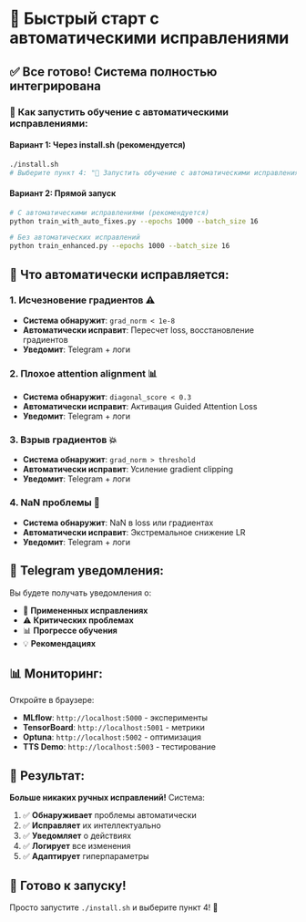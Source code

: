 # 🚀 Быстрый старт с автоматическими исправлениями

## ✅ **Все готово! Система полностью интегрирована**

### 🎯 **Как запустить обучение с автоматическими исправлениями:**

#### **Вариант 1: Через install.sh (рекомендуется)**
```bash
./install.sh
# Выберите пункт 4: "🤖 Запустить обучение с автоматическими исправлениями"
```

#### **Вариант 2: Прямой запуск**
```bash
# С автоматическими исправлениями (рекомендуется)
python train_with_auto_fixes.py --epochs 1000 --batch_size 16

# Без автоматических исправлений
python train_enhanced.py --epochs 1000 --batch_size 16
```

## 🔧 **Что автоматически исправляется:**

### **1. Исчезновение градиентов** ⚠️
- **Система обнаружит**: `grad_norm < 1e-8`
- **Автоматически исправит**: Пересчет loss, восстановление градиентов
- **Уведомит**: Telegram + логи

### **2. Плохое attention alignment** 📊
- **Система обнаружит**: `diagonal_score < 0.3`
- **Автоматически исправит**: Активация Guided Attention Loss
- **Уведомит**: Telegram + логи

### **3. Взрыв градиентов** 💥
- **Система обнаружит**: `grad_norm > threshold`
- **Автоматически исправит**: Усиление gradient clipping
- **Уведомит**: Telegram + логи

### **4. NaN проблемы** 🚨
- **Система обнаружит**: NaN в loss или градиентах
- **Автоматически исправит**: Экстремальное снижение LR
- **Уведомит**: Telegram + логи

## 📱 **Telegram уведомления:**

Вы будете получать уведомления о:
- 🔧 **Примененных исправлениях**
- ⚠️ **Критических проблемах**
- 📊 **Прогрессе обучения**
- 💡 **Рекомендациях**

## 📊 **Мониторинг:**

Откройте в браузере:
- **MLflow**: `http://localhost:5000` - эксперименты
- **TensorBoard**: `http://localhost:5001` - метрики
- **Optuna**: `http://localhost:5002` - оптимизация
- **TTS Demo**: `http://localhost:5003` - тестирование

## 🎉 **Результат:**

**Больше никаких ручных исправлений!** Система:
1. ✅ **Обнаруживает** проблемы автоматически
2. ✅ **Исправляет** их интеллектуально
3. ✅ **Уведомляет** о действиях
4. ✅ **Логирует** все изменения
5. ✅ **Адаптирует** гиперпараметры

## 🚀 **Готово к запуску!**

Просто запустите `./install.sh` и выберите пункт 4! 🎯 